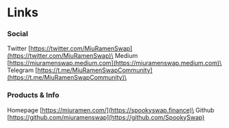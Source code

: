 # Links

### Social

Twitter [https://twitter.com/MiuRamenSwap](https://twitter.com/MiuRamenSwap)\
Medium [https://miuramenswap.medium.com](https://miuramenswap.medium.com)\
Telegram [https://t.me/MiuRamenSwapCommunity](https://t.me/MiuRamenSwapCommunity)\


### Products & Info

Homepage [https://miuramen.com/](https://spookyswap.finance)\
Github [https://github.com/miuramenswap](https://github.com/SpookySwap)​
